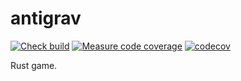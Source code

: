 # antigrav

[![Check build](https://github.com/richelbilderbeek/antigrav/actions/workflows/check_build.yaml/badge.svg?branch=master)](https://github.com/richelbilderbeek/antigrav/actions/workflows/check_build.yaml)
[![Measure code coverage](https://github.com/richelbilderbeek/antigrav/actions/workflows/measure_codecov.yaml/badge.svg?branch=master)](https://github.com/richelbilderbeek/antigrav/actions/workflows/measure_codecov.yaml)
[![codecov](https://codecov.io/github/richelbilderbeek/antigrav/branch/master/graph/badge.svg?token=3IV5U3ILER)](https://codecov.io/github/richelbilderbeek/antigrav)

Rust game.
